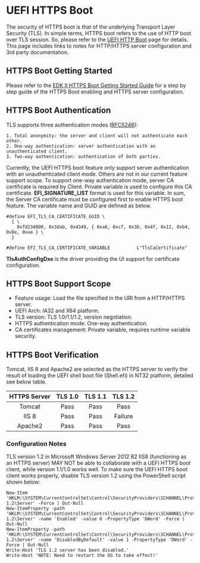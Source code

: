 # UEFI HTTPS Boot

The security of HTTPS boot is that of the underlying Transport Layer Security (TLS). In simple terms, HTTPS boot refers to the use of HTTP boot over TLS session. So, please refer to the [UEFI HTTP Boot](https://github.com/tianocore/tianocore.github.io/wiki/HTTP-Boot) page for details. This page includes links to notes for HTTP/HTTPS server configuration and 3rd party documentation.

## HTTPS Boot Getting Started

Please refer to the [EDK II HTTPS Boot Getting Started Guide](https://edk2-docs.gitbook.io/getting-started-with-uefi-https-boot-on-edk-ii) for a step by step guide of the HTTPS Boot enabling and HTTPS server configuration.

## HTTPS Boot Authentication

TLS supports three authentication modes ([RFC5246](https://tools.ietf.org/html/rfc5246)):

```
1. Total anonymity: the server and client will not authenticate each other.
2. One-way authentication: server authentication with an unauthenticated client.
3. Two-way authentication: authentication of both parties.
```

Currently, the UEFI HTTPS boot feature only support server authentication with an unauthenticated client mode. Others are not in our current feature support scope. To support one-way authentication mode, server CA certificate is required by Client. Private variable is used to configure this CA certificate. **EFI_SIGNATURE_LIST** format is used for this variable. In sum, the Server CA certificate must be configured first to enable HTTPS boot feature. The variable name and GUID are defined as below.

```
#define EFI_TLS_CA_CERTIFICATE_GUID \
  { \
    0xfd2340D0, 0x3dab, 0x4349, { 0xa6, 0xc7, 0x3b, 0x4f, 0x12, 0xb4, 0x8e, 0xae } \
  }

#define EFI_TLS_CA_CERTIFICATE_VARIABLE          L"TlsCaCertificate"
```

**TlsAuthConfigDxe** is the driver providing the UI support for certificate configuration.

## HTTPS Boot Support Scope

* Feature usage: Load the file specified in the URI from a HTTP/HTTPS server.
* UEFI Arch: IA32 and X64 platform.
* TLS version: TLS 1.0/1.1/1.2, version negotiation.
* HTTPS authentication mode: One-way authentication.
* CA certificates management: Private variable, requires runtime variable security.

## HTTPS Boot Verification

Tomcat, IIS 8 and Apache2 are selected as the HTTPS server to verify the result of loading the UEFI shell boot file (Shell.efi) in NT32 platform, detailed see below table.

| HTTPS Server | TLS 1.0 | TLS 1.1 | TLS 1.2 |
|:------------:|:-------:|:-------:|:------:|
|Tomcat | Pass |Pass | Pass |
|IIS 8 | Pass | Pass | Failure |
|Apache2 | Pass | Pass | Pass |

### Configuration Notes

TLS version 1.2 in Microsoft Windows Server 2012 R2 IIS8 (functioning as an HTTPS server) MAY NOT be able to collaborate with a UEFI HTTPS boot client, while version 1.1/1.0 works well. To make sure the UEFI HTTPS boot client works properly, disable TLS version 1.2 using the PowerShell script shown below:

```
New-Item 'HKLM:\SYSTEM\CurrentControlSet\Control\SecurityProviders\SCHANNEL\Protocols\TLS 1.2\Server' -Force | Out-Null
New-ItemProperty -path 'HKLM:\SYSTEM\CurrentControlSet\Control\SecurityProviders\SCHANNEL\Protocols\TLS 1.2\Server' -name 'Enabled' -value 0 -PropertyType 'DWord' -Force | Out-Null
New-ItemProperty -path 'HKLM:\SYSTEM\CurrentControlSet\Control\SecurityProviders\SCHANNEL\Protocols\TLS 1.2\Server' -name 'DisabledByDefault' -value 1 -PropertyType 'DWord' -Force | Out-Null
Write-Host 'TLS 1.2 server has been disabled.'
Write-Host 'NOTE: Need to restart the OS to take effect!'
```
